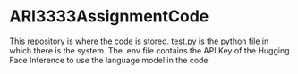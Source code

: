 # ARI3333AssignmentCode
This repository is where the code is stored. test.py is the python file in which there is the system. The .env file contains the API Key of the Hugging Face Inference to use the language model in the code
